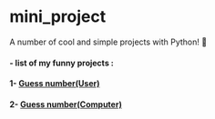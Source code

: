 # mini_project
A number of cool and simple projects with Python! 💙

#### - list of my funny projects :

#### 1- [Guess number(User)](https://github.com/irealmatin/mini_project/blob/main/Here/Computer_Guess_Number.py)
#### 2- [Guess number(Computer)](https://github.com/irealmatin/mini_project/blob/main/Here/Computer_Guess_Number.py)
